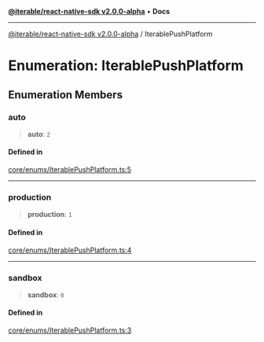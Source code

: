 [**@iterable/react-native-sdk v2.0.0-alpha**](../README.md) • **Docs**

***

[@iterable/react-native-sdk v2.0.0-alpha](../globals.md) / IterablePushPlatform

# Enumeration: IterablePushPlatform

## Enumeration Members

### auto

> **auto**: `2`

#### Defined in

[core/enums/IterablePushPlatform.ts:5](https://github.com/Iterable/react-native-sdk/blob/33a336d972ce3f91e45be0626b4337400455463a/src/core/enums/IterablePushPlatform.ts#L5)

***

### production

> **production**: `1`

#### Defined in

[core/enums/IterablePushPlatform.ts:4](https://github.com/Iterable/react-native-sdk/blob/33a336d972ce3f91e45be0626b4337400455463a/src/core/enums/IterablePushPlatform.ts#L4)

***

### sandbox

> **sandbox**: `0`

#### Defined in

[core/enums/IterablePushPlatform.ts:3](https://github.com/Iterable/react-native-sdk/blob/33a336d972ce3f91e45be0626b4337400455463a/src/core/enums/IterablePushPlatform.ts#L3)
